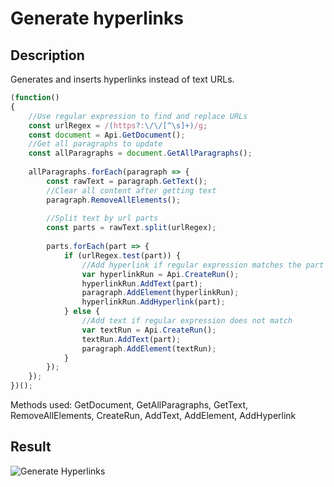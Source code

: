 # Generate hyperlinks

## Description

Generates and inserts hyperlinks instead of text URLs.

<!-- This code snippet is shown in the screenshot. -->

<!-- eslint-skip -->

```ts
(function()
{
    //Use regular expression to find and replace URLs
    const urlRegex = /(https?:\/\/[^\s]+)/g;
    const document = Api.GetDocument();
    //Get all paragraphs to update
    const allParagraphs = document.GetAllParagraphs();
    
    allParagraphs.forEach(paragraph => {
        const rawText = paragraph.GetText();
        //Clear all content after getting text
        paragraph.RemoveAllElements();
        
        //Split text by url parts
        const parts = rawText.split(urlRegex);
        
        parts.forEach(part => {
            if (urlRegex.test(part)) {
                //Add hyperlink if regular expression matches the part
                var hyperlinkRun = Api.CreateRun();
                hyperlinkRun.AddText(part);
                paragraph.AddElement(hyperlinkRun);
                hyperlinkRun.AddHyperlink(part);
            } else {
                //Add text if regular expression does not match
                var textRun = Api.CreateRun();
                textRun.AddText(part);
                paragraph.AddElement(textRun);
            }
        });
    });
})();
```

Methods used: GetDocument, GetAllParagraphs, GetText, RemoveAllElements, CreateRun, AddText, AddElement, AddHyperlink

## Result

<!-- imgpath -->

![Generate Hyperlinks](/assets/images/plugins/generate-hyperlinks.png)